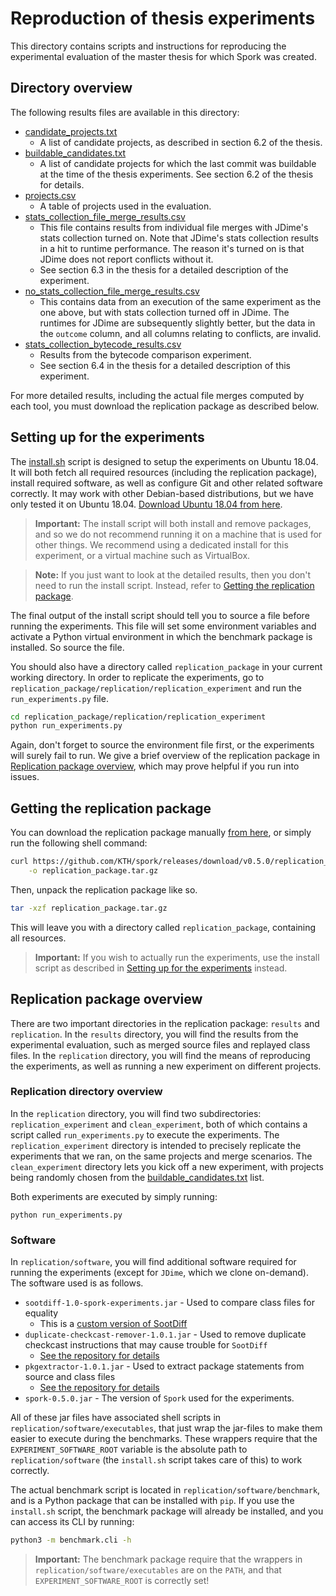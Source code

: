# Reproduction of thesis experiments
This directory contains scripts and instructions for reproducing the
experimental evaluation of the master thesis for which Spork was created.

## Directory overview
The following results files are available in this directory:

* [candidate_projects.txt](candidate_projects.txt)
    - A list of candidate projects, as described in section 6.2 of the thesis.
* [buildable_candidates.txt](buildable_candidates.txt)
    - A list of candidate projects for which the last commit was buildable at
      the time of the thesis experiments. See section 6.2 of the thesis for details.
* [projects.csv](projects.csv)
    - A table of projects used in the evaluation.
* [stats_collection_file_merge_results.csv](stats_collection_file_merge_results.csv)
    - This file contains results from individual file merges with JDime's stats
      collection turned on. Note that JDime's stats collection results in a hit
      to runtime performance. The reason it's turned on is that JDime does not
      report conflicts without it.
    - See section 6.3 in the thesis for a detailed description of the experiment.
* [no_stats_collection_file_merge_results.csv](no_stats_collection_file_merge_results.csv)
    - This contains data from an execution of the same experiment as the one
      above, but with stats collection turned off in JDime. The runtimes for
      JDime are subsequently slightly better, but the data in the `outcome`
      column, and all columns relating to conflicts, are invalid.
* [stats_collection_bytecode_results.csv](stats_collection_bytecode_results.csv)
    - Results from the bytecode comparison experiment.
    - See section 6.4 in the thesis for a detailed description of this
      experiment.

For more detailed results, including the actual file merges computed by each
tool, you must download the replication package as described below.

## Setting up for the experiments
The [install.sh](install.sh) script is designed to setup the experiments on
Ubuntu 18.04. It will both fetch all required resources (including the
replication package), install required software, as well as configure Git and
other related software correctly. It may work with other Debian-based
distributions, but we have only tested it on Ubuntu 18.04. [Download Ubuntu
18.04 from here](https://releases.ubuntu.com/18.04.4/).

> **Important:** The install script will both install and remove packages, and
> so we do not recommend running it on a machine that is used for other things.
> We recommend using a dedicated install for this experiment, or a virtual
> machine such as VirtualBox.

> **Note:** If you just want to look at the detailed results, then you don't
> need to run the install script. Instead, refer to [Getting the replication
> package](#getting-the-replication-package).

The final output of the install script should tell you to source a file before
running the experiments. This file will set some environment variables and
activate a Python virtual environment in which the benchmark package is
installed. So source the file.

You should also have a directory called `replication_package` in your current
working directory. In order to replicate the experiments, go to
`replication_package/replication/replication_experiment` and run the
`run_experiments.py` file.

```bash
cd replication_package/replication/replication_experiment
python run_experiments.py
```

Again, don't forget to source the environment file first, or the experiments
will surely fail to run. We give a brief overview of the replication package in
[Replication package overview](#replication-package-overview), which may prove
helpful if you run into issues.

## Getting the replication package
You can download the replication package manually [from
here](https://github.com/KTH/spork/releases/download/v0.5.0/replication_package.tar.gz),
or simply run the following shell command:

```bash
curl https://github.com/KTH/spork/releases/download/v0.5.0/replication_package.tar.gz \
    -o replication_package.tar.gz
```

Then, unpack the replication package like so.

```bash
tar -xzf replication_package.tar.gz
```

This will leave you with a directory called `replication_package`, containing
all resources.

> **Important:** If you wish to actually run the experiments, use the install
> script as described in [Setting
> up for the experiments](#setting-up-for-the-experiments) instead.

## Replication package overview
There are two important directories in the replication package: `results` and
`replication`. In the `results` directory, you will find the results from the
experimental evaluation, such as merged source files and replayed class files.
In the `replication` directory, you will find the means of reproducing the
experiments, as well as running a new experiment on different projects.

### Replication directory overview
In the `replication` directory, you will find two subdirectories:
`replication_experiment` and `clean_experiment`, both of which contains a script
called `run_experiments.py` to execute the experiments. The
`replication_experiment` directory is intended to precisely replicate the
experiments that we ran, on the same projects and merge scenarios. The
`clean_experiment` directory lets you kick off a new experiment, with projects
being randomly chosen from the
[buildable_candidates.txt](buildable_candidates.txt) list.

Both experiments are executed by simply running:

```
python run_experiments.py
```

### Software
In `replication/software`, you will find additional software required for
running the experiments (except for `JDime`, which we clone on-demand). The
software used is as follows.

* `sootdiff-1.0-spork-experiments.jar` - Used to compare class files for
  equality
    - This is a [custom version of SootDiff](https://github.com/slarse/sootdiff)
* `duplicate-checkcast-remover-1.0.1.jar` - Used to remove duplicate checkcast
  instructions that may cause trouble for `SootDiff`
    - [See the repository for details](https://github.com/slarse/duplicate-checkcast-remover)
* `pkgextractor-1.0.1.jar` - Used to extract package statements from source and
  class files
    - [See the repository for details](https://github.com/slarse/pkgextractor)
* `spork-0.5.0.jar` - The version of `Spork` used for the experiments.

All of these jar files have associated shell scripts in
`replication/software/executables`, that just wrap the jar-files to make them
easier to execute during the benchmarks. These wrappers require that the
`EXPERIMENT_SOFTWARE_ROOT` variable is the absolute path to
`replication/software` (the `install.sh` script takes care of this) to work
correctly.

The actual benchmark script is located in `replication/software/benchmark`, and
is a Python package that can be installed with `pip`. If you use the
`install.sh` script, the benchmark package will already be installed, and you
can access its CLI by running:

```bash
python3 -m benchmark.cli -h
```

> **Important:** The benchmark package require that the wrappers in
> `replication/software/executables` are on the `PATH`, and that
> `EXPERIMENT_SOFTWARE_ROOT` is correctly set!
